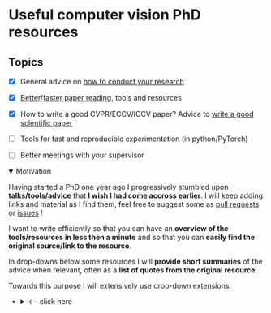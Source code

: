 # Useful computer vision PhD resources



## Topics

- [x] General advice on [how to conduct your research](https://github.com/hassony2/useful-computer-vision-phd-resources/blob/master/Awesome-computer-vision-research-advice.md)
- [x] [Better/faster paper reading](https://github.com/hassony2/useful-computer-vision-phd-resources), tools and resources
- [x] How to write a good CVPR/ECCV/ICCV paper? Advice to [write a good scientific paper](https://github.com/hassony2/useful-computer-vision-phd-resources/blob/master/Awesome-resources-for-better-writing-of-computer-vision-papers.md)
- [ ] Tools for fast and reproducible experimentation (in python/PyTorch)
- [ ] Better meetings with your supervisor


<details open><summary>Motivation</summary>

Having started a PhD one year ago I progressively stumbled upon **talks/tools/advice** that **I wish I had come accross earlier**.
I will keep adding links and material as I find them, feel free to suggest some as [pull requests](https://github.com/hassony2/useful-computer-vision-phd-resources/pulls) or [issues](https://github.com/hassony2/useful-computer-vision-phd-resources/issues) !

I want to write efficiently so that you can have an **overview of the tools/resources in less then a minute** and so that you can **easily find the original source/link to the resource**.

In drop-downs below some resources I will **provide short summaries** of the advice when relevant, often as a **list of quotes from the original resource**.

Towards this purpose I will extensively use drop-down extensions.

- <details><summary><-- click here</summary>
  
  > Like this !
</details>

</details>
